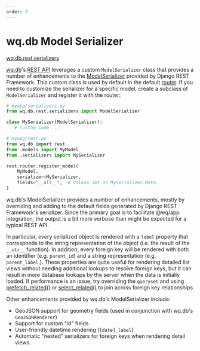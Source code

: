 ```yaml
---
order: 3
---
```


wq.db Model Serializer
======================

[wq.db.rest.serializers]

[wq.db]'s [REST API] leverages a custom `ModelSerializer` class that provides a number of enhancements to the [ModelSerializer] provided by Django REST Framework.  This custom class is used by default in the default [router].  If you need to customize the serializer for a specific model, create a subclass of `ModelSerializer` and register it with the router:

```python
# myapp/serializers.py
from wq.db.rest.serializers import ModelSerializer

class MySerializer(ModelSerializer):
   # custom code ...
```

```python
# myapp/rest.py
from wq.db import rest
from .models import MyModel
from .serializers import MySerializer

rest.router.register_model(
    MyModel,
    serializer=MySerializer,
    fields="__all__",  # Unless set on MySerializer.Meta
)
```

wq.db's ModelSerializer provides a number of enhancements, mostly by overriding and adding to the default fields generated by Django REST Framework's serializer.  Since the primary goal is to facilitate @wq/app integration, the output is a bit more verbose than might be expected for a typical REST API.

In particular, every serialized object is rendered with a `label` property that corresponds to the string representation of the object (i.e. the result of the `__str__` function).  In addition, every foreign key will be rendered with both an identifier (e.g. `parent_id`) and a string representation (e.g. `parent_label`.).  These properties are quite useful for rendering detailed list views without needing additional lookups to resolve foreign keys, but it can result in more database lookups by the server when the data is initially loaded.  If performance is an issue, try overriding the `queryset` and using [prefetch_related()] or [select_related()] to join across foreign key relationships.

Other enhancements provided by wq.db's ModelSerializer include:

 * GeoJSON support for geometry fields (used in conjunction with wq.db's `GeoJSONRenderer`)
 * Support for custom "id" fields
 * User-friendly datetime rendering (`[date]_label`)
 * Automatic "nested" serializers for foreign keys when rendering detail views.

[wq.db.rest.serializers]: https://github.com/wq/wq.db/blob/main/rest/serializers.py
[wq.db]: ./index.md
[REST API]: ./rest.md
[ModelSerializer]: http://www.django-rest-framework.org/api-guide/serializers/#modelserializer
[router]: ./router.md
[prefetch_related()]: https://docs.djangoproject.com/en/1.7/ref/models/querysets/#prefetch-related
[select_related()]: https://docs.djangoproject.com/en/1.7/ref/models/querysets/#select-related
